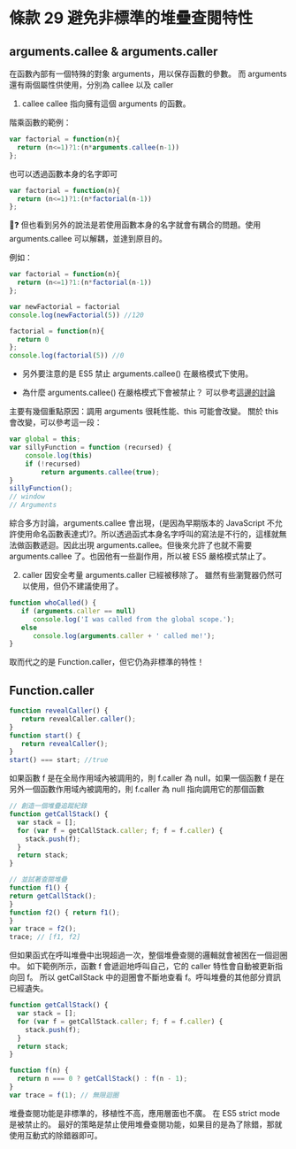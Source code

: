 # 條款 29 避免非標準的堆疊查閱特性
## arguments.callee & arguments.caller
在函數內部有一個特殊的對象 arguments，用以保存函數的參數。
而 arguments 還有兩個屬性供使用，分別為 callee 以及 caller
1. callee
callee 指向擁有這個 arguments 的函數。

階乘函數的範例：

```javascript
var factorial = function(n){
  return (n<=1)?1:(n*arguments.callee(n-1))
};
```

也可以透過函數本身的名字即可

```javascript
var factorial = function(n){
  return (n<=1)?1:(n*factorial(n-1))
};
```

❓ 但也看到另外的說法是若使用函數本身的名字就會有耦合的問題。使用 arguments.callee 可以解耦，並達到原目的。

例如：

```javascript
var factorial = function(n){
  return (n<=1)?1:(n*factorial(n-1))
};

var newFactorial = factorial
console.log(newFactorial(5)) //120

factorial = function(n){
  return 0
};
console.log(factorial(5)) //0
```

- 另外要注意的是 ES5 禁止 arguments.callee() 在嚴格模式下使用。

- 為什麼 arguments.callee() 在嚴格模式下會被禁止？ 可以參考[這邊的討論](https://stackoverflow.com/questions/103598/why-was-the-arguments-callee-caller-property-deprecated-in-javascript/235760#235760)

主要有幾個重點原因：調用 arguments 很耗性能、this 可能會改變。
關於 this 會改變，可以參考這一段：

```javascript
var global = this;
var sillyFunction = function (recursed) {
    console.log(this)
    if (!recursed)
        return arguments.callee(true);
}
sillyFunction();
// window
// Arguments
```

綜合多方討論，arguments.callee 會出現，(是因為早期版本的 JavaScript 不允許使用命名函數表達式)?。所以透過函式本身名字呼叫的寫法是不行的，這樣就無法做函數遞迴。因此出現 arguments.callee。但後來允許了也就不需要 arguments.callee 了。也因他有一些副作用，所以被 ES5 嚴格模式禁止了。

2. caller
因安全考量 arguments.caller 已經被移除了。
雖然有些瀏覽器仍然可以使用，但仍不建議使用了。

```javascript
function whoCalled() {
   if (arguments.caller == null)
      console.log('I was called from the global scope.');
   else
      console.log(arguments.caller + ' called me!');
}
```

取而代之的是 Function.caller，但它仍為非標準的特性！

## Function.caller

```javascript
function revealCaller() {
   return revealCaller.caller();
}
function start() {
   return revealCaller();
}
start() === start; //true
```

如果函數 f 是在全局作用域內被調用的，則 f.caller 為 null，如果一個函數 f 是在另外一個函數作用域內被調用的，則 f.caller 為 null 指向調用它的那個函數

```javascript
// 創造一個堆疊追蹤紀錄
function getCallStack() { 
  var stack = [];
  for (var f = getCallStack.caller; f; f = f.caller) { 
    stack.push(f);
  }
  return stack; 
}

// 並試著查閱堆疊
function f1() {
return getCallStack();
}
function f2() { return f1();
}
var trace = f2();
trace; // [f1, f2]
```

但如果函式在呼叫堆疊中出現超過一次，整個堆疊查閱的邏輯就會被困在一個迴圈中。
如下範例所示，函數 f 會遞迴地呼叫自己，它的 caller 特性會自動被更新指向回 f。
所以 getCallStack 中的迴圈會不斷地查看 f。呼叫堆疊的其他部分資訊已經遺失。

```javascript
function getCallStack() { 
  var stack = [];
  for (var f = getCallStack.caller; f; f = f.caller) { 
    stack.push(f);
  }
  return stack; 
}

function f(n) {
  return n === 0 ? getCallStack() : f(n - 1);
}
var trace = f(1); // 無限迴圈
```

堆疊查閱功能是非標準的，移植性不高，應用層面也不廣。
在 ES5 strict mode 是被禁止的。
最好的策略是禁止使用堆疊查閱功能，如果目的是為了除錯，那就使用互動式的除錯器即可。